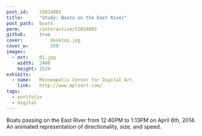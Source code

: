 ```yaml
---
post_id:    Y2014003
title:      "Study: Boats on the East River"
post_path:  boats
perm:       /interactive/Y2014003
github:     true
cover:			desktop.jpg
cover_w:		550
images:
  - ext:    01.jpg
    width:  2400
    height: 1529
exhibits:
  - name:   Minneapolis Center for Digital Art
    link:   http://www.mplsart.com/
tags:
  - portfolio
  - digital
---
```

Boats passing on the East River from 12:40PM to 1:13PM on April 6th, 2014. An animated representation of directionality, size, and speed.